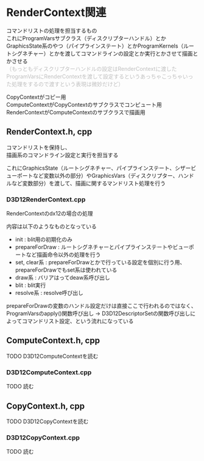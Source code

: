 # RenderContext関連
コマンドリストの処理を担当するもの  
これにProgramVarsサブクラス（ディスクリプターハンドル）とかGraphicsState系のやつ（パイプラインステート）とかProgramKernels（ルートシグネチャー）とかを渡してコマンドラインの設定とか実行とかさせて描画とかさせる  
<font color=#bfbfbf>（もっともディスクリプターハンドルの設定はRenderContextに渡したProgramVarsにRenderContextを渡して設定するというあっちゃこっちゃいった処理をするので渡すという表現は微妙だけど）</font>


CopyContextがコピー用  
ComputeContextがCopyContextのサブクラスでコンピュート用  
RenderContextがComputeContextのサブクラスで描画用  

## RenderContext.h, cpp
コマンドリストを保持し、  
描画系のコマンドライン設定と実行を担当する  

これにGraphicsState（ルートシグネチャー、パイプラインステート、シザービューポートなど変数以外の部分）やGraphicsVars（ディスクリプター、ハンドルなど変数部分）を渡して、描画に関するマンドリスト処理を行う  

### D3D12RenderContext.cpp
RenderContextのdx12の場合の処理  

内容は以下のようなものとなっている  
- init : blit用の初期化のみ  
- prepareForDraw : ルートシグネチャーとパイプラインステートやビューポートなど描画命令以外の処理を行う
- set, clear系 : prepareForDrawとかで行っている設定を個別に行う用、prepareForDrawでもset系は使われている  
- draw系 : バリアはってdeaw系呼び出し  
- blit : blit実行  
- resolve系 : resolve呼び出し  

prepareForDrawの変数のハンドル設定だけは直接ここで行われるのではなく、  ProgramVarsのapply()関数呼び出し -> D3D12DescriptorSetの関数呼び出しによってコマンドリスト設定、という流れになっている  

## ComputeContext.h, cpp
TODO    D3D12ComputeContextを読む  


### D3D12ComputeContext.cpp
TODO   読む  



## CopyContext.h, cpp
TODO  D3D12CopyContextを読む  


### D3D12CopyContext.cpp
TODO  読む  

<!--stackedit_data:
eyJoaXN0b3J5IjpbMTA4MTY0MTgzLDE1NDYwMjA1MDgsOTU2OT
I3MTEyLDU3NTA5MTg5NSwtMTIzMDM0NjQ5LC0yMDc4NTk0MDAz
LDE5MDcyNTExMzUsMjk2NTQ3NjM2LC02NzA2NzQ4MTAsMTM1Nz
UxMzMzOSwtMTc0NjU5NjI1MiwtMTg5NjYwODM1MCwxMjQ1ODEy
NTQxLC0xOTExOTY1OTAzLDE1ODUxMDQ1NzAsLTE0NDA3NjU2Mj
UsNDI1MzQ4NDU5LC0xMzIxNjY4NTk2LDMxMzY2MDIzNSwtMTEw
NjM2Nzc0NV19
-->